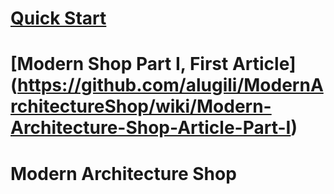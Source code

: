 # [Quick Start](https://github.com/alugili/ModernArchitectureShop/wiki/QuickStart)
# [Modern Shop Part I, First Article] (https://github.com/alugili/ModernArchitectureShop/wiki/Modern-Architecture-Shop-Article-Part-I)

Modern Architecture Shop
======================
